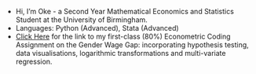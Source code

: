 - Hi, I’m Oke - a Second Year Mathematical Economics and Statistics Student at the University of Birmingham.
- Languages: Python (Advanced), Stata (Advanced)
- [Click Here](https://drive.google.com/file/d/1_vjdyZPVbE-Fdg0OYoJp1o-g1X4NbuZA/view?usp=sharing) for the link to my first-class (80%) Econometric Coding Assignment on the Gender Wage Gap: incorporating hypothesis testing, data visualisations, logarithmic transformations and multi-variate regression.

